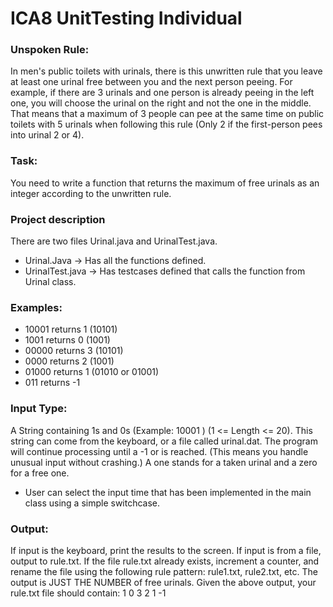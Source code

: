 # ICA8 UnitTesting Individual

### Unspoken Rule:
In men's public toilets with urinals, there is this unwritten rule that you leave at least one urinal free between you and
the next person peeing. For example, if there are 3 urinals and one person is already peeing in the left one, you will
choose the urinal on the right and not the one in the middle. That means that a maximum of 3 people can pee at the
same time on public toilets with 5 urinals when following this rule (Only 2 if the first-person pees into urinal 2 or 4).

### Task:
You need to write a function that returns the maximum of free urinals as an integer according to the unwritten rule.

### Project description
There are two files Urinal.java and UrinalTest.java.
* Urinal.Java -> Has all the functions defined.
* UrinalTest.java -> Has testcases defined that calls the function from Urinal class.

### Examples:
* 10001 returns 1 (10101)
* 1001 returns 0 (1001)
* 00000 returns 3 (10101)
* 0000 returns 2 (1001)
* 01000 returns 1 (01010 or 01001)
* 011 returns -1

### Input Type:
A String containing 1s and 0s (Example: 10001 ) (1 <= Length <= 20). This string can come from the keyboard, or a file 
called urinal.dat. The program will continue processing until a -1 or <eof> is reached. (This means you handle unusual 
input without crashing.)
A one stands for a taken urinal and a zero for a free one.

* User can select the input time that has been implemented in the main class using a simple switchcase.

### Output:
If input is the keyboard, print the results to the screen. If input is from a file, output to rule.txt. If the file rule.txt already 
exists, increment a counter, and rename the file using the following rule pattern: rule1.txt, rule2.txt, etc. The output is 
JUST THE NUMBER of free urinals. Given the above output, your rule.txt file should contain:
1
0
3
2
1
-1
